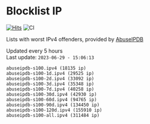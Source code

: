 # Blocklist IP

[![Hits](https://hits.seeyoufarm.com/api/count/incr/badge.svg?url=https%3A%2F%2Fgithub.com%2Fborestad%2Fblocklist-ip%2F&count_bg=%2379C83D&title_bg=%23555555&icon=&icon_color=%23E7E7E7&title=hits&edge_flat=false)](https://hits.seeyoufarm.com)  ![CI](https://img.shields.io/github/workflow/status/borestad/blocklist-ip/CI?style=flat-square)

Lists with worst IPv4 offenders, provided by [AbuseIPDB](https://www.abuseipdb.com/)

<!-- FOOTER-PLACEHOLDER -->
Updated every 5 hours<br>
Last update: `2023-06-29 - 15:06:13`
```
abuseipdb-s100.ipv4 (18135 ip)
abuseipdb-s100-1d.ipv4 (29525 ip)
abuseipdb-s100-2d.ipv4 (33092 ip)
abuseipdb-s100-3d.ipv4 (35348 ip)
abuseipdb-s100-7d.ipv4 (40258 ip)
abuseipdb-s100-30d.ipv4 (42930 ip)
abuseipdb-s100-60d.ipv4 (94765 ip)
abuseipdb-s100-90d.ipv4 (134450 ip)
abuseipdb-s100-120d.ipv4 (155910 ip)
abuseipdb-s100-all.ipv4 (311484 ip)
```
